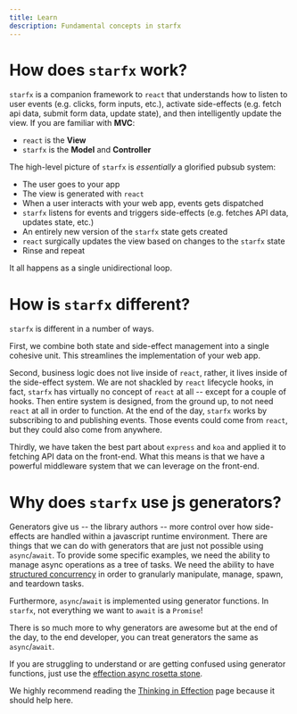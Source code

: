 ```yaml
---
title: Learn
description: Fundamental concepts in starfx
---
```


# How does `starfx` work?

`starfx` is a companion framework to `react` that understands how to listen to
user events (e.g. clicks, form inputs, etc.), activate side-effects (e.g. fetch
api data, submit form data, update state), and then intelligently update the
view. If you are familiar with **MVC**:

- `react` is the **View**
- `starfx` is the **Model** and **Controller**

The high-level picture of `starfx` is _essentially_ a glorified pubsub system:

- The user goes to your app
- The view is generated with `react`
- When a user interacts with your web app, events gets dispatched
- `starfx` listens for events and triggers side-effects (e.g. fetches API data,
  updates state, etc.)
- An entirely new version of the `starfx` state gets created
- `react` surgically updates the view based on changes to the `starfx` state
- Rinse and repeat

It all happens as a single unidirectional loop.

# How is `starfx` different?

`starfx` is different in a number of ways.

First, we combine both state and side-effect management into a single cohesive
unit. This streamlines the implementation of your web app.

Second, business logic does not live inside of `react`, rather, it lives inside
of the side-effect system. We are not shackled by `react` lifecycle hooks, in
fact, `starfx` has virtually no concept of `react` at all -- except for a couple
of hooks. Then entire system is designed, from the ground up, to not need
`react` at all in order to function. At the end of the day, `starfx` works by
subscribing to and publishing events. Those events could come from `react`, but
they could also come from anywhere.

Thirdly, we have taken the best part about `express` and `koa` and applied it to
fetching API data on the front-end. What this means is that we have a powerful
middleware system that we can leverage on the front-end.

# Why does `starfx` use js generators?

Generators give us -- the library authors -- more control over how side-effects
are handled within a javascript runtime environment. There are things that we
can do with generators that are just not possible using `async`/`await`. To
provide some specific examples, we need the ability to manage async operations
as a tree of tasks. We need the ability to have
[structured concurrency](https://en.wikipedia.org/wiki/Structured_concurrency)
in order to granularly manipulate, manage, spawn, and teardown tasks.

Furthermore, `async`/`await` is implemented using generator functions. In
`starfx`, not everything we want to `await` is a `Promise`!

There is so much more to why generators are awesome but at the end of the day,
to the end developer, you can treat generators the same as `async`/`await`.

If you are struggling to understand or are getting confused using generator
functions, just use the
[effection async rosetta stone](https://frontside.com/effection/docs/async-rosetta-stone).

We highly recommend reading the
[Thinking in Effection](https://frontside.com/effection/docs/thinking-in-effection)
page because it should help here.
